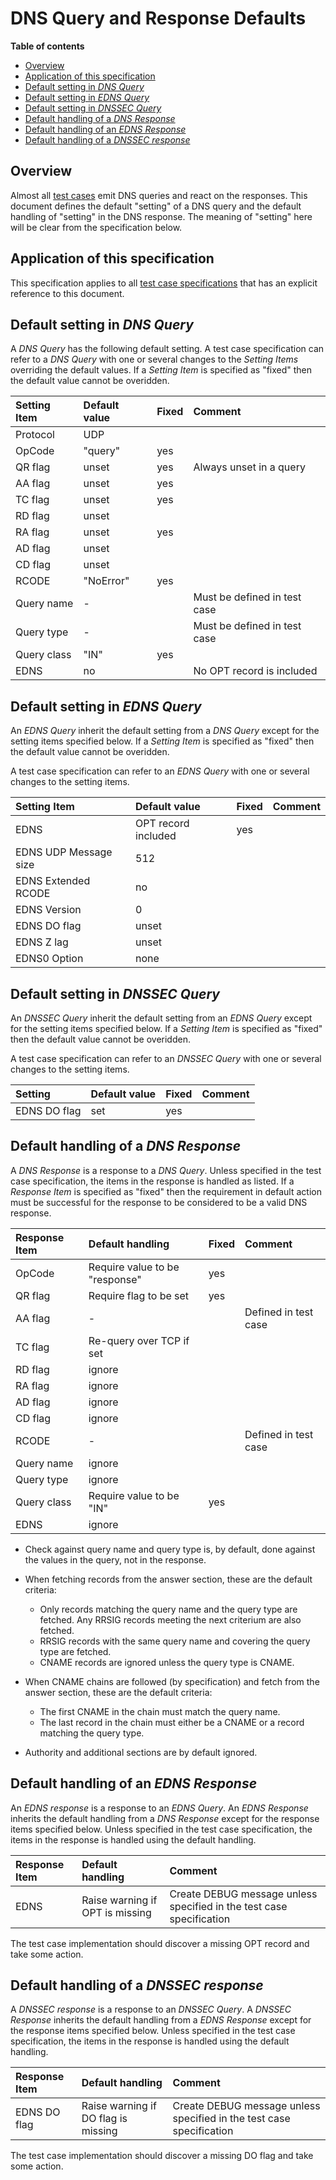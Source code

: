# DNS Query and Response Defaults

**Table of contents**
* [Overview](#Overview)
* [Application of this specification](#application-of-this-specification)
* [Default setting in *DNS Query*](#default-setting-in-dns-query)
* [Default setting in *EDNS Query*](#default-setting-in-edns-query)
* [Default setting in *DNSSEC Query*](#default-setting-in-dnssec-query)
* [Default handling of a *DNS Response*](#default-handling-of-a-dns-response)
* [Default handling of an *EDNS Response*](#default-handling-of-an-edns-response)
* [Default handling of a *DNSSEC response*](#default-handling-of-a-dnssec-response)


## Overview

Almost all [test cases] emit DNS queries and react on the responses. This
document defines the default "setting" of a DNS query and the default handling
of "setting" in the DNS response. The meaning of "setting" here will be clear
from the specification below.


## Application of this specification

This specification applies to all [test case specifications][Test Cases] that has
an explicit reference to this document.


## Default setting in *DNS Query*

A *DNS Query* has the following default setting. A test case specification can
refer to a *DNS Query* with one or several changes to the *Setting Items*
overriding the default values. If a *Setting Item* is specified as "fixed" then
the default value cannot be overidden.

|Setting Item |Default value |Fixed |Comment                       |
|:------------|:-------------|:-----|:-----------------------------|
|Protocol     | UDP          |      |                              |
|OpCode       | "query"      | yes  |                              |
|QR flag      | unset        | yes  | Always unset in a query      |
|AA flag      | unset        | yes  |                              |
|TC flag      | unset        | yes  |                              |
|RD flag      | unset        |      |                              |
|RA flag      | unset        | yes  |                              |
|AD flag      | unset        |      |                              |
|CD flag      | unset        |      |                              |
|RCODE        | "NoError"    | yes  |                              |
|Query name   | -            |      | Must be defined in test case |
|Query type   | -            |      | Must be defined in test case |
|Query class  | "IN"         | yes  |                              |
|EDNS         | no           |      | No OPT record is included    |


## Default setting in *EDNS Query*

An *EDNS Query* inherit the default setting from a *DNS Query* except for the
setting items specified below. If a *Setting Item* is specified as "fixed" then
the default value cannot be overidden.

A test case specification can refer to an *EDNS Query* with one or several
changes to the setting items.

|Setting Item          |Default value        |Fixed |Comment |
|:---------------------|:--------------------|:-----|:-------|
|EDNS                  | OPT record included | yes  |        |
|EDNS UDP Message size | 512                 |      |        |
|EDNS Extended RCODE   | no                  |      |        |
|EDNS Version          | 0                   |      |        |
|EDNS DO flag          | unset               |      |        |
|EDNS Z lag            | unset               |      |        |
|EDNS0 Option          | none                |      |        |


## Default setting in *DNSSEC Query*

An *DNSSEC Query* inherit the default setting from an *EDNS Query* except for the
setting items specified below. If a *Setting Item* is specified as "fixed" then
the default value cannot be overidden.

A test case specification can refer to an *DNSSEC Query* with one or several
changes to the setting items.

|Setting               |Default value |Fixed |Comment |
|:---------------------|:-------------|:-----|:-------|
|EDNS DO flag          | set          | yes  |        |


## Default handling of a *DNS Response*

A *DNS Response* is a response to a *DNS Query*. Unless specified in the test
case specification, the items in the response is handled as listed. If a
*Response Item* is specified as "fixed" then the requirement in default action
must be successful for the response to be considered to be a valid DNS response.

|Response Item |Default handling               | Fixed | Comment              |
|:-------------|:------------------------------|:------|:---------------------|
|OpCode        | Require value to be "response"| yes   |                      |
|QR flag       | Require flag to be set        | yes   |                      |
|AA flag       | -                             |       | Defined in test case |
|TC flag       | Re-query over TCP if set      |       |                      |
|RD flag       | ignore                        |       |                      |
|RA flag       | ignore                        |       |                      |
|AD flag       | ignore                        |       |                      |
|CD flag       | ignore                        |       |                      |
|RCODE         | -                             |       | Defined in test case |
|Query name    | ignore                        |       |                      |
|Query type    | ignore                        |       |                      |
|Query class   | Require value to be "IN"      | yes   |                      |
|EDNS          | ignore                        |       |                      |


* Check against query name and query type is, by default, done against the values
  in the query, not in the response.
  
* When fetching records from the answer section, these are the default criteria:
  * Only records matching the query name and the query type are fetched. Any
    RRSIG records meeting the next criterium are also fetched.
  * RRSIG records with the same query name and covering the query type are
    fetched.
  * CNAME records are ignored unless the query type is CNAME.

* When CNAME chains are followed (by specification) and fetch from the answer
  section, these are the default criteria:
  * The first CNAME in the chain must match the query name.
  * The last record in the chain must either be a CNAME or a record matching the
    query type.

* Authority and additional sections are by default ignored.


## Default handling of an *EDNS Response*

An *EDNS response* is a response to an *EDNS Query*. An *EDNS Response* inherits
the default handling from a *DNS Response* except for the response items
specified below. Unless specified in the test case specification, the items in
the response is handled using the default handling.

|Response Item |Default handling                 | Comment                                                              |
|:-------------|:--------------------------------|:---------------------------------------------------------------------|
|EDNS          | Raise warning if OPT is missing | Create DEBUG message unless specified in the test case specification |

The test case implementation should discover a missing OPT record and take some
action.

## Default handling of a *DNSSEC response*

A *DNSSEC response* is a response to an *DNSSEC Query*. A *DNSSEC Response*
inherits the default handling from a *EDNS Response* except for the response
items specified below. Unless specified in the test case specification, the items
in the response is handled using the default handling.

|Response Item |Default handling                     | Comment                                                              |
|:-------------|:----------------------------------- |:---------------------------------------------------------------------|
| EDNS DO flag | Raise warning if DO flag is missing | Create DEBUG message unless specified in the test case specification |

The test case implementation should discover a missing DO flag and take some
action.


[Test Cases]:                  README.md#list-of-defined-test-cases



